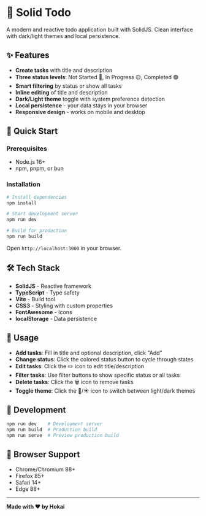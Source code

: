 # 📝 Solid Todo

A modern and reactive todo application built with SolidJS. Clean interface with dark/light themes and local persistence.

## ✨ Features

- **Create tasks** with title and description
- **Three status levels**: Not Started 🔴, In Progress 🟡, Completed 🟢
- **Smart filtering** by status or show all tasks
- **Inline editing** of title and description
- **Dark/Light theme** toggle with system preference detection
- **Local persistence** - your data stays in your browser
- **Responsive design** - works on mobile and desktop

## 🚀 Quick Start

### Prerequisites
- Node.js 16+
- npm, pnpm, or bun

### Installation

```bash
# Install dependencies
npm install

# Start development server
npm run dev

# Build for production
npm run build
```

Open `http://localhost:3000` in your browser.

## 🛠️ Tech Stack

- **SolidJS** - Reactive framework
- **TypeScript** - Type safety
- **Vite** - Build tool
- **CSS3** - Styling with custom properties
- **FontAwesome** - Icons
- **localStorage** - Data persistence

## 🎯 Usage

- **Add tasks**: Fill in title and optional description, click "Add"
- **Change status**: Click the colored status button to cycle through states
- **Edit tasks**: Click the ✏️ icon to edit title/description
- **Filter tasks**: Use filter buttons to show specific status or all tasks
- **Delete tasks**: Click the 🗑️ icon to remove tasks
- **Toggle theme**: Click the 🌙/☀️ icon to switch between light/dark themes

## 🔧 Development

```bash
npm run dev    # Development server
npm run build  # Production build
npm run serve  # Preview production build
```

## 📱 Browser Support

- Chrome/Chromium 88+
- Firefox 85+
- Safari 14+
- Edge 88+

---

**Made with ❤️ by Hokai**

